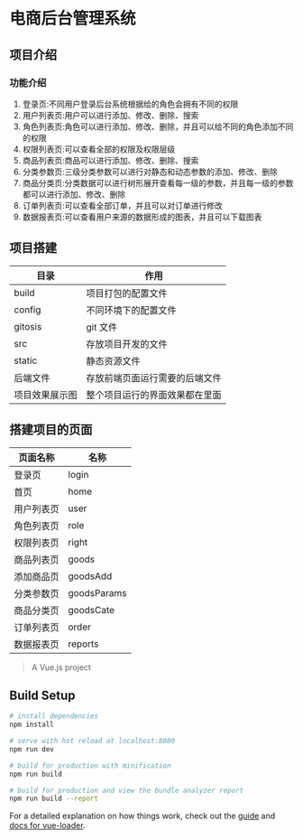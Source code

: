 # 电商后台管理系统

## 项目介绍

### 功能介绍

1. 登录页:不同用户登录后台系统根据给的角色会拥有不同的权限
2. 用户列表页:用户可以进行添加、修改、删除、搜索
3. 角色列表页:角色可以进行添加、修改、删除，并且可以给不同的角色添加不同的权限
4. 权限列表页:可以查看全部的权限及权限层级
5. 商品列表页:商品可以进行添加、修改、删除、搜索
6. 分类参数页:三级分类参数可以进行对静态和动态参数的添加、修改、删除
7. 商品分类页:分类数据可以进行树形展开查看每一级的参数，并且每一级的参数都可以进行添加、修改、删除
8. 订单列表页:可以查看全部订单，并且可以对订单进行修改
9. 数据报表页:可以查看用户来源的数据形成的图表，并且可以下载图表

## 项目搭建

| 目录           | 作用                           |
| -------------- | ------------------------------ |
| build          | 项目打包的配置文件             |
| config         | 不同环境下的配置文件           |
| gitosis        | git 文件                       |
| src            | 存放项目开发的文件             |
| static         | 静态资源文件                   |
| 后端文件       | 存放前端页面运行需要的后端文件 |
| 项目效果展示图 | 整个项目运行的界面效果都在里面 |

## 搭建项目的页面

| 页面名称   | 名称        |
| ---------- | ----------- |
| 登录页     | login       |
| 首页       | home        |
| 用户列表⻚ | user        |
| 角色列表⻚ | role        |
| 权限列表⻚ | right       |
| 商品列表⻚ | goods       |
| 添加商品⻚ | goodsAdd    |
| 分类参数⻚ | goodsParams |
| 商品分类⻚ | goodsCate   |
| 订单列表⻚ | order       |
| 数据报表⻚ | reports     |

> A Vue.js project

## Build Setup

```bash
# install dependencies
npm install

# serve with hot reload at localhost:8080
npm run dev

# build for production with minification
npm run build

# build for production and view the bundle analyzer report
npm run build --report
```

For a detailed explanation on how things work, check out the [guide](http://vuejs-templates.github.io/webpack/) and [docs for vue-loader](http://vuejs.github.io/vue-loader).
